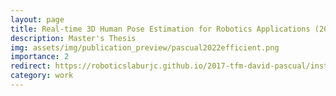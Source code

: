 ```yaml
---
layout: page
title: Real-time 3D Human Pose Estimation for Robotics Applications (2020)
description: Master's Thesis
img: assets/img/publication_preview/pascual2022efficient.png
importance: 2
redirect: https://roboticslaburjc.github.io/2017-tfm-david-pascual/install/
category: work
---
```

